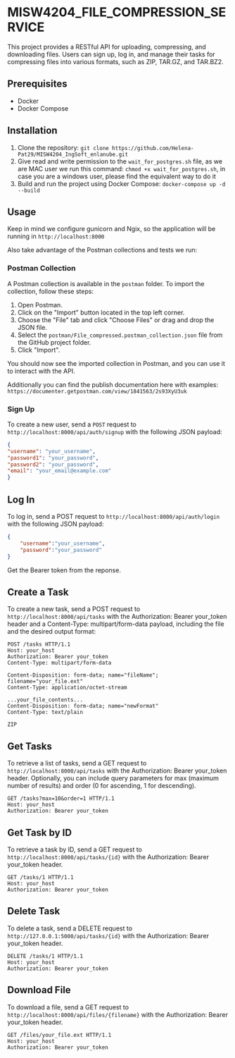 # MISW4204_FILE_COMPRESSION_SERVICE

This project provides a RESTful API for uploading, compressing, and downloading files. Users can sign up, log in, and manage their tasks for compressing files into various formats, such as ZIP, TAR.GZ, and TAR.BZ2.

## Prerequisites

- Docker
- Docker Compose

## Installation

1. Clone the repository: `git clone https://github.com/Helena-Pat29/MISW4204_IngSoft_enlanube.git`
2. Give read and write permission to the `wait_for_postgres.sh` file, as we are MAC user we run this command: `chmod +x wait_for_postgres.sh`, in case you are a windows user, please find the equivalent way to do it
3. Build and run the project using Docker Compose: `docker-compose up -d --build`

## Usage

Keep in mind we configure gunicorn and Ngix, so the application will be running in `http://localhost:8000`

Also take advantage of the Postman collections and tests we run: 
### Postman Collection

A Postman collection is available in the `postman` folder. To import the collection, follow these steps:

1. Open Postman.
2. Click on the "Import" button located in the top left corner.
3. Choose the "File" tab and click "Choose Files" or drag and drop the JSON file.
4. Select the `postman/File_compressed.postman_collection.json` file from the GitHub project folder.
5. Click "Import".

You should now see the imported collection in Postman, and you can use it to interact with the API.

Additionally you can find the publish documentation here with examples: `https://documenter.getpostman.com/view/1841563/2s93XyU3uk`
### Sign Up

To create a new user, send a `POST` request to `http://localhost:8000/api/auth/signup` with the following JSON payload:

```json
{
"username": "your_username",
"password1": "your_password",
"password2": "your_password",
"email": "your_email@example.com"
}
```
## Log In
To log in, send a POST request to `http://localhost:8000/api/auth/login` with the following JSON payload:

```json
{
    "username":"your_username",
    "password":"your_password"
}
```
Get the Bearer token from the reponse.

## Create a Task
To create a new task, send a POST request to `http://localhost:8000/api/tasks` with the Authorization: Bearer your_token header and a Content-Type: multipart/form-data payload, including the file and the desired output format:
```http
POST /tasks HTTP/1.1
Host: your_host
Authorization: Bearer your_token
Content-Type: multipart/form-data

Content-Disposition: form-data; name="fileName"; filename="your_file.ext"
Content-Type: application/octet-stream

...your_file_contents...
Content-Disposition: form-data; name="newFormat"
Content-Type: text/plain

ZIP
```

## Get Tasks
To retrieve a list of tasks, send a GET request to `http://localhost:8000/api/tasks` with the Authorization: Bearer your_token header. Optionally, you can include query parameters for max (maximum number of results) and order (0 for ascending, 1 for descending).

```http
GET /tasks?max=10&order=1 HTTP/1.1
Host: your_host
Authorization: Bearer your_token
```

## Get Task by ID
To retrieve a task by ID, send a GET request to `http://localhost:8000/api/tasks/{id}` with the Authorization: Bearer your_token header.

```http
GET /tasks/1 HTTP/1.1
Host: your_host
Authorization: Bearer your_token
```

## Delete Task
To delete a task, send a DELETE request to `http://127.0.0.1:5000/api/tasks/{id}` with the Authorization: Bearer your_token header.

```http
DELETE /tasks/1 HTTP/1.1
Host: your_host
Authorization: Bearer your_token
```

## Download File
To download a file, send a GET request to `http://localhost:8000/api/files/{filename}` with the Authorization: Bearer your_token header.

```http
GET /files/your_file.ext HTTP/1.1
Host: your_host
Authorization: Bearer your_token
```
